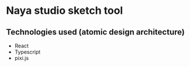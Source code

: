 # Naya studio sketch tool

## Technologies used (atomic design architecture)

- React
- Typescript
- pixi.js
